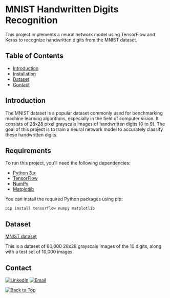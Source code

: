 # MNIST Handwritten Digits Recognition

This project implements a neural network model using TensorFlow and Keras to recognize handwritten digits from the MNIST dataset.

## Table of Contents

- [Introduction](#introduction)
- [Installation](#installation)
- [Dataset](#dataset)
- [Contact](#contact)

## Introduction

The MNIST dataset is a popular dataset commonly used for benchmarking machine learning algorithms, especially in the field of computer vision. It consists of 28x28 pixel grayscale images of handwritten digits (0 to 9). The goal of this project is to train a neural network model to accurately classify these handwritten digits.

## Requirements

To run this project, you'll need the following dependencies:

- [Python 3.x](https://www.python.org/)
- [TensorFlow](https://www.tensorflow.org/)
- [NumPy](https://numpy.org/)
- [Matplotlib](https://matplotlib.org/)
  
You can install the required Python packages using pip:
```
pip install tensorflow numpy matplotlib
```

## Dataset
[MNIST dataset](https://keras.io/api/datasets/mnist/)

This is a dataset of 60,000 28x28 grayscale images of the 10 digits, along with a test set of 10,000 images.


## Contact
[![LinkedIn](https://img.shields.io/badge/-LinkedIn-blue?style=flat-square&logo=Linkedin&logoColor=white&link=https://www.linkedin.com/in/ulyana-yezubchyk/)](https://www.linkedin.com/in/ulyana-yezubchyk/)
[![Email](https://img.shields.io/badge/Email-ulyaa.071@gmail.com-green.svg)](mailto:your_email@example.com)

[![Back to Top](https://img.shields.io/badge/-Back_to_Top-blue?style=flat-square)](#MNIST-Handwritten-Digits-Recognition)
